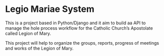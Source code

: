 # Legio Mariae System

This is a project based in Python/Django and it aim to build aa API to manage the hole process workflow for the Catholic Church’s Apostolate called Legion of Mary.

This project will help to organize the groups, reports, progress of meetings and works of the Legion of Mary.
